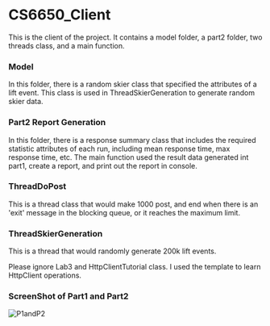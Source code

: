 # CS6650_Client

This is the client of the project. It contains a model folder, a part2
folder, two threads class, and a main function.

### Model
In this folder, there is a random skier class that specified the
attributes of a lift event. This class is used in ThreadSkierGeneration
to generate random skier data.

### Part2 Report Generation
In this folder, there is a response summary class that includes the 
required statistic attributes of each run, including mean response time,
max response time, etc. The main function used the result data generated
int part1, create a report, and print out the report in console.

### ThreadDoPost
This is a thread class that would make 1000 post, and end when there is an
'exit' message in the blocking queue, or it reaches the maximum limit.

### ThreadSkierGeneration
This is a thread that would randomly generate 200k lift events.


Please ignore Lab3 and HttpClientTutorial class. I used the template to learn
HttpClient operations. 


### ScreenShot of Part1 and Part2
![P1andP2](https://media.github.khoury.northeastern.edu/user/8909/files/c1817003-bfa5-4168-b004-b173a4125f2e)
